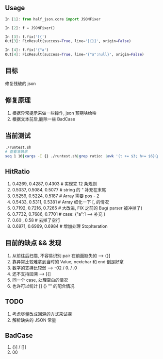 ## Usage

```python
In [1]: from half_json.core import JSONFixer

In [2]: f = JSONFixer()

In [3]: f.fix('[{')
Out[3]: FixResult(success=True, line='[{}]', origin=False)

In [4]: f.fix('{"a')
Out[4]: FixResult(success=True, line='{"a":null}', origin=False)
```

## 目标

修复残破的 json

## 修复原理

1. 根据异常提示来做一些操作, json 预期啥给啥
2. 根据文本前后,删除一些 BadCase

## 当前测试

```bash
./runtest.sh
# 查看准确率
seq 1 10|xargs -I {} ./runtest.sh|grep ratio: |awk '{t += $3; h+= $6}{print h/t}'|tail -1
```

## HitRatio
1. 0.4269, 0.4287, 0.4303   # 实现完 12 条规则
2. 0.5037, 0.5084, 0.5077   # string 的 " 补充在末尾
3. 0.5259, 0.5224, 0.5187   # Array 需要 pos - 2
4. 0.5433, 0.5311, 0.5381   # Array 细化一下 [, 的情况
5. 0.7192, 0.7216, 0.7265   # 大改进, FIX 之前的 Bug( parser 被冲掉了)
6. 0.7732, 0.7686, 0.7701   # case: {"a":1 --> 补充 }
7. 0.60  , 0.58             # 去掉了空行
8. 0.6971, 0.6969, 0.6984   # 增加处理 StopIteration

## 目前的缺点 && 发现

1. 从前往后扫描, 不容易识别 pair 在前面缺失的 -->  {}]
2. 靠异常比较难拿到当时的 Value, nextchar 和 end 倒是好拿
3. 数字的支持比较弱 --> -02 / 0. / .0
4. 还不支持回溯 --> [{]
5. 同一个 case, 处理空白的情况
6. 也许可以统计 [] {} "" 的配合情况

## TODO

1. 考虑尽量改成回溯的方式来试探
2. 解析缺失的 JSON 常量

## BadCase

1. {}]  / []]
2. 00